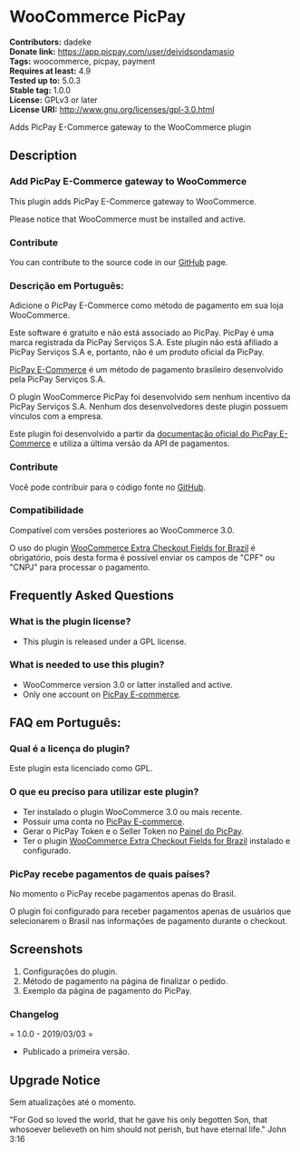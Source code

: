 # WooCommerce PicPay #
**Contributors:** dadeke  
**Donate link:** https://app.picpay.com/user/deividsondamasio  
**Tags:** woocommerce, picpay, payment  
**Requires at least:** 4.9  
**Tested up to:** 5.0.3  
**Stable tag:** 1.0.0  
**License:** GPLv3 or later  
**License URI:** http://www.gnu.org/licenses/gpl-3.0.html  

Adds PicPay E-Commerce gateway to the WooCommerce plugin

## Description ##

### Add PicPay E-Commerce gateway to WooCommerce ###

This plugin adds PicPay E-Commerce gateway to WooCommerce.

Please notice that WooCommerce must be installed and active.

### Contribute ###

You can contribute to the source code in our [GitHub](https://github.com/dadeke/woo-picpay) page.

### Descrição em Português: ###

Adicione o PicPay E-Commerce como método de pagamento em sua loja WooCommerce.

Este software é gratuito e não está associado ao PicPay. PicPay é uma marca registrada da PicPay Serviços S.A. Este plugin não está afiliado a PicPay Serviços S.A e, portanto, não é um produto oficial da PicPay.

[PicPay E-Commerce](https://ecommerce.picpay.com/) é um método de pagamento brasileiro desenvolvido pela PicPay Serviços S.A.

O plugin WooCommerce PicPay foi desenvolvido sem nenhum incentivo da PicPay Serviços S.A. Nenhum dos desenvolvedores deste plugin possuem vínculos com a empresa.

Este plugin foi desenvolvido a partir da [documentação oficial do PicPay E-Commerce](https://ecommerce.picpay.com/doc/) e utiliza a última versão da API de pagamentos.

### Contribute ###

Você pode contribuir para o código fonte no [GitHub](https://github.com/dadeke/woo-picpay).

### Compatibilidade ###

Compatível com versões posteriores ao WooCommerce 3.0.

O uso do plugin [WooCommerce Extra Checkout Fields for Brazil](http://wordpress.org/plugins/woocommerce-extra-checkout-fields-for-brazil/) é obrigatório, pois desta forma é possível enviar os campos de "CPF" ou "CNPJ" para processar o pagamento.

## Frequently Asked Questions ##

### What is the plugin license? ###

* This plugin is released under a GPL license.

### What is needed to use this plugin? ###

* WooCommerce version 3.0 or latter installed and active.
* Only one account on [PicPay E-commerce](https://ecommerce.picpay.com/ "PicPay E-commerce").

## FAQ em Português: ##

### Qual é a licença do plugin? ###

Este plugin esta licenciado como GPL.

### O que eu preciso para utilizar este plugin? ###

* Ter instalado o plugin WooCommerce 3.0 ou mais recente.
* Possuir uma conta no [PicPay E-commerce](https://ecommerce.picpay.com/ "PicPay E-commerce").
* Gerar o PicPay Token e o Seller Token no [Painel do PicPay](https://lojista.picpay.com/dashboard/login "Painel do PicPay").
* Ter o plugin [WooCommerce Extra Checkout Fields for Brazil](http://wordpress.org/plugins/woocommerce-extra-checkout-fields-for-brazil/) instalado e configurado.

### PicPay recebe pagamentos de quais países? ###

No momento o PicPay recebe pagamentos apenas do Brasil.

O plugin foi configurado para receber pagamentos apenas de usuários que selecionarem o Brasil nas informações de pagamento durante o checkout.

## Screenshots ##

1. Configurações do plugin.
2. Método de pagamento na página de finalizar o pedido.
3. Exemplo da página de pagamento do PicPay.

### Changelog ###

= 1.0.0 - 2019/03/03 =

* Publicado a primeira versão.

## Upgrade Notice ##

Sem atualizações até o momento.


"For God so loved the world, that he gave his only begotten Son, that whosoever believeth on him should not perish, but have eternal life." John 3:16